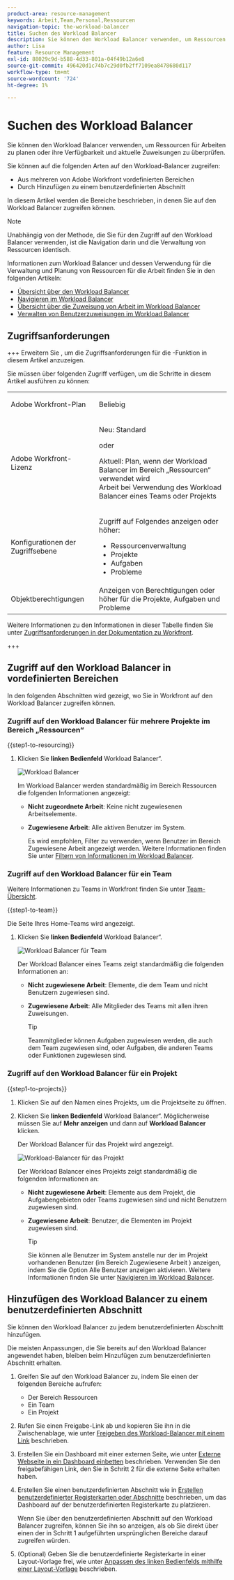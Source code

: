 ```yaml
---
product-area: resource-management
keywords: Arbeit,Team,Personal,Ressourcen
navigation-topic: the-workload-balancer
title: Suchen des Workload Balancer
description: Sie können den Workload Balancer verwenden, um Ressourcen für Arbeiten zu planen oder ihre Verfügbarkeit und aktuelle Zuweisungen zu überprüfen.
author: Lisa
feature: Resource Management
exl-id: 88029c9d-b588-4d33-801a-04f49b12a6e8
source-git-commit: 496420d1c74b7c29d0fb2ff7109ea8478680d117
workflow-type: tm+mt
source-wordcount: '724'
ht-degree: 1%

---
```


# Suchen des Workload Balancer

Sie können den Workload Balancer verwenden, um Ressourcen für Arbeiten zu planen oder ihre Verfügbarkeit und aktuelle Zuweisungen zu überprüfen.

Sie können auf die folgenden Arten auf den Workload-Balancer zugreifen:

* Aus mehreren von Adobe Workfront vordefinierten Bereichen
* Durch Hinzufügen zu einem benutzerdefinierten Abschnitt

In diesem Artikel werden die Bereiche beschrieben, in denen Sie auf den Workload Balancer zugreifen können.

>[!NOTE]
>
>Unabhängig von der Methode, die Sie für den Zugriff auf den Workload Balancer verwenden, ist die Navigation darin und die Verwaltung von Ressourcen identisch.
>
>Informationen zum Workload Balancer und dessen Verwendung für die Verwaltung und Planung von Ressourcen für die Arbeit finden Sie in den folgenden Artikeln:
>
>* [Übersicht über den Workload Balancer](../../resource-mgmt/workload-balancer/overview-workload-balancer.md)
>* [Navigieren im Workload Balancer](../../resource-mgmt/workload-balancer/navigate-the-workload-balancer.md)
>* [Übersicht über die Zuweisung von Arbeit im Workload Balancer](../../resource-mgmt/workload-balancer/assign-work-in-workload-balancer.md)
>* [Verwalten von Benutzerzuweisungen im Workload Balancer](../../resource-mgmt/workload-balancer/manage-user-allocations-workload-balancer.md)

## Zugriffsanforderungen

+++ Erweitern Sie , um die Zugriffsanforderungen für die -Funktion in diesem Artikel anzuzeigen.

Sie müssen über folgenden Zugriff verfügen, um die Schritte in diesem Artikel ausführen zu können:

<table style="table-layout:auto"> 
 <col> 
 <col> 
 <tbody> 
  <tr> 
   <td role="rowheader">Adobe Workfront-Plan</td> 
   <td> <p>Beliebig </p> </td> 
  </tr> 
  <tr> 
   <td role="rowheader">Adobe Workfront-Lizenz</td> 
   <td><p>Neu: Standard</p>
       <p>oder</p>
       <p>Aktuell: Plan, wenn der Workload Balancer im Bereich „Ressourcen“ verwendet wird</br>
       Arbeit bei Verwendung des Workload Balancer eines Teams oder Projekts</p></td>
  </tr> 
   <td role="rowheader">Konfigurationen der Zugriffsebene</td> 
   <td> <p>Zugriff auf Folgendes anzeigen oder höher:</p> 
    <ul> 
     <li>Ressourcenverwaltung</li> 
     <li>Projekte</li> 
     <li>Aufgaben</li> 
     <li>Probleme</li> 
    </ul> </td> 
  </tr> 
  <tr> 
   <td role="rowheader">Objektberechtigungen</td> 
   <td>Anzeigen von Berechtigungen oder höher für die Projekte, Aufgaben und Probleme</td> 
  </tr> 
 </tbody> 
</table>

Weitere Informationen zu den Informationen in dieser Tabelle finden Sie unter [Zugriffsanforderungen in der Dokumentation zu Workfront](/help/quicksilver/administration-and-setup/add-users/access-levels-and-object-permissions/access-level-requirements-in-documentation.md).

+++

## Zugriff auf den Workload Balancer in vordefinierten Bereichen

In den folgenden Abschnitten wird gezeigt, wo Sie in Workfront auf den Workload Balancer zugreifen können.

### Zugriff auf den Workload Balancer für mehrere Projekte im Bereich „Ressourcen“

{{step1-to-resourcing}}

1. Klicken Sie **linken Bedienfeld** Workload Balancer“.

   ![Workload Balancer](assets/nwe-balancer-global.png)

   Im Workload Balancer werden standardmäßig im Bereich Ressourcen die folgenden Informationen angezeigt:

   * **Nicht zugeordnete Arbeit**: Keine nicht zugewiesenen Arbeitselemente.
   * **Zugewiesene Arbeit**: Alle aktiven Benutzer im System.

     Es wird empfohlen, Filter zu verwenden, wenn Benutzer im Bereich Zugewiesene Arbeit angezeigt werden. Weitere Informationen finden Sie unter [Filtern von Informationen im Workload Balancer](../workload-balancer/filter-information-workload-balancer.md).

### Zugriff auf den Workload Balancer für ein Team

Weitere Informationen zu Teams in Workfront finden Sie unter [Team-Übersicht](/help/quicksilver/people-teams-and-groups/create-and-manage-teams/teams-overview.md).

{{step1-to-team}}

Die Seite Ihres Home-Teams wird angezeigt.

1. Klicken Sie **linken Bedienfeld** Workload Balancer“.

   ![Workload Balancer für Team](assets/nwe-balancer-team-350x172.png)

   Der Workload Balancer eines Teams zeigt standardmäßig die folgenden Informationen an:

   * **Nicht zugewiesene Arbeit**: Elemente, die dem Team und nicht Benutzern zugewiesen sind.
   * **Zugewiesene Arbeit**: Alle Mitglieder des Teams mit allen ihren Zuweisungen.

     >[!TIP]
     >
     >Teammitglieder können Aufgaben zugewiesen werden, die auch dem Team zugewiesen sind, oder Aufgaben, die anderen Teams oder Funktionen zugewiesen sind.

### Zugriff auf den Workload Balancer für ein Projekt

{{step1-to-projects}}

1. Klicken Sie auf den Namen eines Projekts, um die Projektseite zu öffnen.
1. Klicken Sie **linken Bedienfeld** Workload Balancer“. Möglicherweise müssen Sie auf **Mehr anzeigen** und dann auf **Workload Balancer** klicken.

   Der Workload Balancer für das Projekt wird angezeigt.

   ![Workload-Balancer für das Projekt](assets/nwe-balancer-project-350x152.png)

   Der Workload Balancer eines Projekts zeigt standardmäßig die folgenden Informationen an:

   * **Nicht zugewiesene Arbeit**: Elemente aus dem Projekt, die Aufgabengebieten oder Teams zugewiesen sind und nicht Benutzern zugewiesen sind.
   * **Zugewiesene Arbeit**: Benutzer, die Elementen im Projekt zugewiesen sind.

     >[!TIP]
     >
     >Sie können alle Benutzer im System anstelle nur der im Projekt vorhandenen Benutzer (im Bereich Zugewiesene Arbeit ) anzeigen, indem Sie die Option Alle Benutzer anzeigen aktivieren. Weitere Informationen finden Sie unter [Navigieren im Workload Balancer](../workload-balancer/navigate-the-workload-balancer.md).


## Hinzufügen des Workload Balancer zu einem benutzerdefinierten Abschnitt

Sie können den Workload Balancer zu jedem benutzerdefinierten Abschnitt hinzufügen.

Die meisten Anpassungen, die Sie bereits auf den Workload Balancer angewendet haben, bleiben beim Hinzufügen zum benutzerdefinierten Abschnitt erhalten.

1. Greifen Sie auf den Workload Balancer zu, indem Sie einen der folgenden Bereiche aufrufen:

   * Der Bereich Ressourcen
   * Ein Team
   * Ein Projekt

1. Rufen Sie einen Freigabe-Link ab und kopieren Sie ihn in die Zwischenablage, wie unter [Freigeben des Workload-Balancer mit einem Link](../../resource-mgmt/workload-balancer/share-link-for-workload-balancer.md) beschrieben.
1. Erstellen Sie ein Dashboard mit einer externen Seite, wie unter [Externe Webseite in ein Dashboard einbetten](../../reports-and-dashboards/dashboards/creating-and-managing-dashboards/embed-external-web-page-dashboard.md) beschrieben. Verwenden Sie den freigabefähigen Link, den Sie in Schritt 2 für die externe Seite erhalten haben.

   <!--
      (NOTE: ensure this stays correct)
      -->

1. Erstellen Sie einen benutzerdefinierten Abschnitt wie in [Erstellen benutzerdefinierter Registerkarten oder Abschnitte](../../workfront-basics/manage-your-account-and-profile/configuring-your-user-profile/create-custom-tabs.md) beschrieben, um das Dashboard auf der benutzerdefinierten Registerkarte zu platzieren.

   Wenn Sie über den benutzerdefinierten Abschnitt auf den Workload Balancer zugreifen, können Sie ihn so anzeigen, als ob Sie direkt über einen der in Schritt 1 aufgeführten ursprünglichen Bereiche darauf zugreifen würden.

   <!--
      (NOTE: ensure this stays correct)
     -->

1. (Optional) Geben Sie die benutzerdefinierte Registerkarte in einer Layout-Vorlage frei, wie unter [Anpassen des linken Bedienfelds mithilfe einer Layout-Vorlage](../../administration-and-setup/customize-workfront/use-layout-templates/customize-left-panel.md) beschrieben.


<!--
For a team:

* From the Workload Balancer section of a team.

  You can adjust allocations and review or assign work from multiple projects to individual team members.

For a project:

  You can do the following when you use the Workload Balancer within a project:

   * Assign work on the project to users already assigned other work on the project.
   * Assign work to any user that might not be on the project.

   * View additional work that users are assigned to on other projects.
   * Adjust user allocations to work items.-->